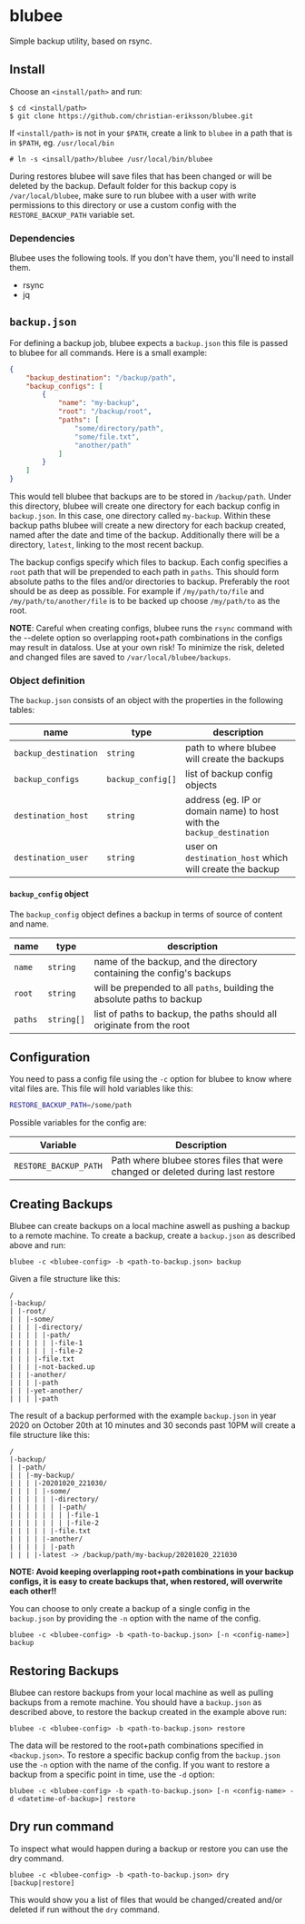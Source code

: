 # blubee

Simple backup utility, based on rsync.

## Install

Choose an `<install/path>` and run:

```
$ cd <install/path>
$ git clone https://github.com/christian-eriksson/blubee.git
```

If `<install/path>` is not in your `$PATH`, create a link to `blubee` in a path that is in `$PATH`, eg. `/usr/local/bin`

```
# ln -s <insall/path>/blubee /usr/local/bin/blubee
```

During restores blubee will save files that has been changed or will be deleted by the backup. Default folder for this backup copy is `/var/local/blubee`, make sure to run blubee with a user with write permissions to this directory or use a custom config with the `RESTORE_BACKUP_PATH` variable set.

### Dependencies

Blubee uses the following tools. If you don't have them, you'll need to install them.

* rsync
* jq

## `backup.json`

For defining a backup job, blubee expects a `backup.json` this file is passed to blubee for all commands. Here is a small example:

```json
{
    "backup_destination": "/backup/path",
    "backup_configs": [
        {
            "name": "my-backup",
            "root": "/backup/root",
            "paths": [
                "some/directory/path",
                "some/file.txt",
                "another/path"
            ]
        }
    ]
}
```

This would tell blubee that backups are to be stored in `/backup/path`. Under this directory, blubee will create one directory for each backup config in `backup.json`. In this case, one directory called `my-backup`. Within these backup paths blubee will create a new directory for each backup created, named after the date and time of the backup. Additionally there will be a directory, `latest`, linking to the most recent backup.

The backup configs specify which files to backup. Each config specifies a `root` path that will be prepended to each path in `paths`. This should form absolute paths to the files and/or directories to backup. Preferably the root should be as deep as possible. For example if `/my/path/to/file` and `/my/path/to/another/file` is to be backed up choose `/my/path/to` as the root.

**NOTE**: Careful when creating configs, blubee runs the `rsync` command with the --delete option so overlapping root+path combinations in the configs may result in dataloss. Use at your own risk! To minimize the risk, deleted and changed files are saved to `/var/local/blubee/backups`.

### Object definition

The `backup.json` consists of an object with the properties in the following tables:

| name                 | type              | description                                                           |
| -------------------- | ----------------- | --------------------------------------------------------------------- |
| `backup_destination` | `string`          | path to where blubee will create the backups                          |
| `backup_configs`     | `backup_config[]` | list of backup config objects                                         |
| `destination_host`   | `string`          | address (eg. IP or domain name) to host with the `backup_destination` |
| `destination_user`   | `string`          | user on `destination_host` which will create the backup               |

#### `backup_config` object

The `backup_config` object defines a backup in terms of source of content and name.

| name    | type       | description                                                             |
| ------- | ---------- | ----------------------------------------------------------------------- |
| `name`  | `string`   | name of the backup, and the directory containing the config's backups   |
| `root`  | `string`   | will be prepended to all `paths`, building the absolute paths to backup |
| `paths` | `string[]` | list of paths to backup, the paths should all originate from the root   |

## Configuration

You need to pass a config file using the `-c` option for blubee to know where vital files are. This file will hold variables like this:

```sh
RESTORE_BACKUP_PATH=/some/path
```

Possible variables for the config are:

| Variable              | Description                                                                     |
| --------------------- | ------------------------------------------------------------------------------- |
| `RESTORE_BACKUP_PATH` | Path where blubee stores files that were changed or deleted during last restore |

## Creating Backups

Blubee can create backups on a local machine aswell as pushing a backup to a remote machine. To create a backup, create a `backup.json` as described above and run:

```
blubee -c <blubee-config> -b <path-to-backup.json> backup
```

Given a file structure like this:

```
/
|-backup/
| |-root/
| | |-some/
| | | |-directory/
| | | | |-path/
| | | | | |-file-1
| | | | | |-file-2
| | | |-file.txt
| | | |-not-backed.up
| | |-another/
| | | |-path
| | |-yet-another/
| | | |-path
```

The result of a backup performed with the example `backup.json` in year 2020 on October 20th at 10 minutes and 30 seconds past 10PM will create a file structure like this:

```
/
|-backup/
| |-path/
| | |-my-backup/
| | | |-20201020_221030/
| | | | |-some/
| | | | | |-directory/
| | | | | | |-path/
| | | | | | | |-file-1
| | | | | | | |-file-2
| | | | | |-file.txt
| | | | |-another/
| | | | | |-path
| | | |-latest -> /backup/path/my-backup/20201020_221030
```

**NOTE: Avoid keeping overlapping root+path combinations in your backup configs, it is easy to create backups that, when restored, will overwrite each other!!**

You can choose to only create a backup of a single config in the `backup.json` by providing the `-n` option with the name of the config.

```
blubee -c <blubee-config> -b <path-to-backup.json> [-n <config-name>] backup
```

## Restoring Backups

Blubee can restore backups from your local machine as well as pulling backups from a remote machine. You should have a `backup.json` as described above, to restore the backup created in the example above run:

```
blubee -c <blubee-config> -b <path-to-backup.json> restore
```

The data will be restored to the root+path combinations specified in `<backup.json>`. To restore a specific backup config from the `backup.json` use the `-n` option with the name of the config. If you want to restore a backup from a specific point in time, use the `-d` option:

```
blubee -c <blubee-config> -b <path-to-backup.json> [-n <config-name> -d <datetime-of-backup>] restore
```

## Dry run command

To inspect what would happen during a backup or restore you can use the dry command.

```
blubee -c <blubee-config> -b <path-to-backup.json> dry [backup|restore]
```

This would show you a list of files that would be changed/created and/or deleted if run without the `dry` command.


